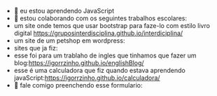 
- 🌱 eu estou aprendendo JavaScript
- 👯 estou colaborando com os seguintes trabalhos escolares:
-  um site onde temos que usar bootstrap para faze-lo com estilo livro digital https://gruposinterdisciplina.github.io/interdiciplina/
-  um site de um petshop em wordpress:
-  sites que ja fiz: 
-  esse foi para um trablaho de ingles que tinhamos que fazer um blog:https://igorrzinho.github.io/englishBlog/
- esse é uma calculadora que fiz quando estava aprendendo javaScript:https://igorrzinho.github.io/calculadora/
- 💬 fale comigo preenchendo esse formulario:


